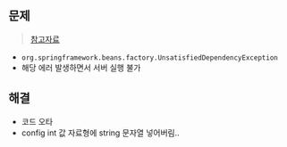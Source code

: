 ## 문제
> [참고자료](https://myvelop.tistory.com/87)
- `org.springframework.beans.factory.UnsatisfiedDependencyException`
- 해당 에러 발생하면서 서버 실행 불가

## 해결
- 코드 오타
- config int 값 자료형에 string 문자열 넣어버림..
